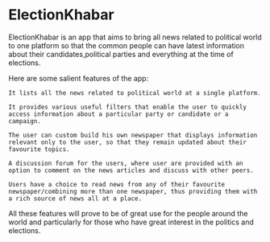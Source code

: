 ElectionKhabar
==============

ElectionKhabar is an app that aims to bring all news related to political world to one platform so that the common people can have latest information about their candidates,political parties and everything at the time of elections. 

Here are some salient features of the app: 

    It lists all the news related to political world at a single platform. 

    It provides various useful filters that enable the user to quickly access information about a particular party or candidate or a campaign. 

    The user can custom build his own newspaper that displays information relevant only to the user, so that they remain updated about their favourite topics. 

    A discussion forum for the users, where user are provided with an option to comment on the news articles and discuss with other peers. 

    Users have a choice to read news from any of their favourite newspaper/combining more than one newspaper, thus providing them with a rich source of news all at a place.  

All these features will prove to be of great use for the people around the world and particularly for those who have great interest in the politics and elections.
